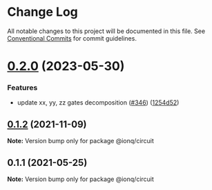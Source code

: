 # Change Log

All notable changes to this project will be documented in this file.
See [Conventional Commits](https://conventionalcommits.org) for commit guidelines.

# [0.2.0](https://github.com/ionq/cloud-packages/compare/@ionq/circuit@0.1.2...@ionq/circuit@0.2.0) (2023-05-30)


### Features

* update xx, yy, zz gates decomposition ([#346](https://github.com/ionq/cloud-packages/issues/346)) ([1254d52](https://github.com/ionq/cloud-packages/commit/1254d521cf34a0e2b68502e46dbf4c1593ee0818))





## [0.1.2](https://github.com/ionq/cloud-packages/compare/@ionq/circuit@0.1.1...@ionq/circuit@0.1.2) (2021-11-09)

**Note:** Version bump only for package @ionq/circuit





## 0.1.1 (2021-05-25)

**Note:** Version bump only for package @ionq/circuit
